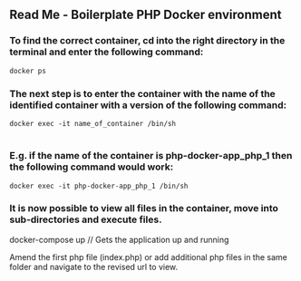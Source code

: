 ## Read Me - Boilerplate PHP Docker environment

### To find the correct container, cd into the right directory in the terminal and enter the following command:

    docker ps

### The next step is to enter the container with the name of the identified container with a version of the following command:

    docker exec -it name_of_container /bin/sh
#
### E.g. if the name of the container is php-docker-app_php_1 then the following command would work:
    docker exec -it php-docker-app_php_1 /bin/sh

### It is now possible to view all files in the container, move into sub-directories and execute files.

docker-compose up // Gets the application up and running

Amend the first php file (index.php) or add additional php files in the same folder and navigate to the revised url to view.
